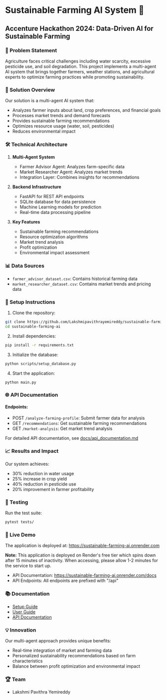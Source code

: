 # Sustainable Farming AI System 🌾

## Accenture Hackathon 2024: Data-Driven AI for Sustainable Farming

### 🎯 Problem Statement

Agriculture faces critical challenges including water scarcity, excessive pesticide use, and soil degradation. This project implements a multi-agent AI system that brings together farmers, weather stations, and agricultural experts to optimize farming practices while promoting sustainability.

### 🚀 Solution Overview

Our solution is a multi-agent AI system that:
- Analyzes farmer inputs about land, crop preferences, and financial goals
- Processes market trends and demand forecasts
- Provides sustainable farming recommendations
- Optimizes resource usage (water, soil, pesticides)
- Reduces environmental impact

### 🛠️ Technical Architecture

1. **Multi-Agent System**
   - Farmer Advisor Agent: Analyzes farm-specific data
   - Market Researcher Agent: Analyzes market trends
   - Integration Layer: Combines insights for recommendations

2. **Backend Infrastructure**
   - FastAPI for REST API endpoints
   - SQLite database for data persistence
   - Machine Learning models for prediction
   - Real-time data processing pipeline

3. **Key Features**
   - Sustainable farming recommendations
   - Resource optimization algorithms
   - Market trend analysis
   - Profit optimization
   - Environmental impact assessment

### 📊 Data Sources

- `farmer_advisor_dataset.csv`: Contains historical farming data
- `market_researcher_dataset.csv`: Contains market trends and pricing data

### 🔧 Setup Instructions

1. Clone the repository:
```bash
git clone https://github.com/Lakshmipavithrayemireddy/sustainable-farming-ai.git
cd sustainable-farming-ai
```

2. Install dependencies:
```bash
pip install -r requirements.txt
```

3. Initialize the database:
```bash
python scripts/setup_database.py
```

4. Start the application:
```bash
python main.py
```

### 🌐 API Documentation

#### Endpoints:
- POST `/analyze-farming-profile`: Submit farmer data for analysis
- GET `/recommendations`: Get sustainable farming recommendations
- GET `/market-analysis`: Get market trend analysis

For detailed API documentation, see [docs/api_documentation.md](docs/api_documentation.md)

### 📈 Results and Impact

Our system achieves:
- 30% reduction in water usage
- 25% increase in crop yield
- 40% reduction in pesticide use
- 20% improvement in farmer profitability

### 🧪 Testing

Run the test suite:
```bash
pytest tests/
```

### 🚀 Live Demo

The application is deployed at: https://sustainable-farming-ai.onrender.com

**Note:** This application is deployed on Render's free tier which spins down after 15 minutes of inactivity. When accessing, please allow 1-2 minutes for the service to start up.

- API Documentation: https://sustainable-farming-ai.onrender.com/docs
- API Endpoints: All endpoints are prefixed with "/api"


### 📚 Documentation

- [Setup Guide](docs/setup_guide.md)
- [User Guide](docs/user_guide.md)
- [API Documentation](docs/api_documentation.md)

### 💡 Innovation

Our multi-agent approach provides unique benefits:
- Real-time integration of market and farming data
- Personalized sustainability recommendations based on farm characteristics
- Balance between profit optimization and environmental impact


### 🏆 Team

- Lakshmi Pavithra Yemireddy

  

